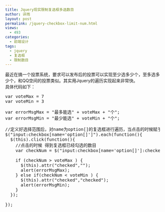 ```yaml
---
title: Jquery现实限制复选框多选数目
author: 谇雨
layout: post
permalink: /jquery-checkbox-limit-num.html
views:
  - 493
categories:
  - 前端设计
tags:
  - jquery
  - 复选框
  - 限制数目
---
```

最近在搞一个投票系统，要求可以发布后的投票可以实现至少选多少个，至多选多少个，和QQ空间的投票类似。其实用Jquery的遍历实现起来非常快。  
具体代码如下：

<pre class="lang:js decode:true " >var voteMax = 7
var voteMin = 3 

var errorMsgMax = "最多能选" + voteMax + "个";
var errorMsgMin = "最少能选" + voteMin + "个";

//定义好选择范围后，对name为option[]的复选框进行遍历，当点击的时候赋予事件
$("input:checkbox[name='option[]']").each(function(){
  $(this).click(function(){
  	//点击的时候 得到复选框已经勾选的数目
    var checkNum = $("input:checkbox[name='option[]']:checked").length;
    
    if (checkNum &gt; voteMax ) {
      $(this).attr("checked","");
      alert(errorMsgMax);
    } else if(checkNum &lt; voteMin ) {
      $(this).attr("checked","checked");
      alert(errorMsgMin);
    }
  });

});</pre>